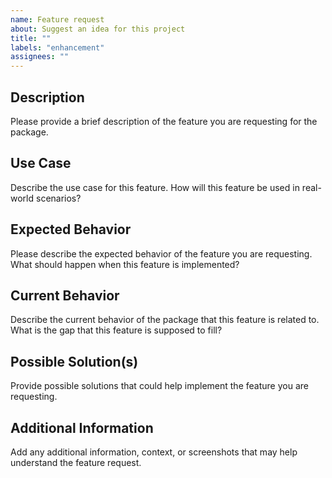 ```yaml
---
name: Feature request
about: Suggest an idea for this project
title: ""
labels: "enhancement"
assignees: ""
---
```


## Description

Please provide a brief description of the feature you are requesting for the package.

## Use Case

Describe the use case for this feature. How will this feature be used in real-world scenarios?

## Expected Behavior

Please describe the expected behavior of the feature you are requesting. What should happen when this feature is implemented?

## Current Behavior

Describe the current behavior of the package that this feature is related to. What is the gap that this feature is supposed to fill?

## Possible Solution(s)

Provide possible solutions that could help implement the feature you are requesting.

## Additional Information

Add any additional information, context, or screenshots that may help understand the feature request.
